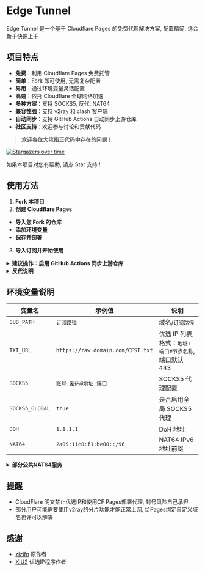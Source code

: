 # Edge Tunnel

Edge Tunnel 是一个基于 Cloudflare Pages 的免费代理解决方案, 配置精简, 适合新手快速上手

## 项目特点

- **免费**：利用 Cloudflare Pages 免费托管
- **简单**：Fork 即可使用, 无需复杂配置
- **易用**：通过环境变量灵活配置
- **高速**：依托 Cloudflare 全球网络加速
- **多种方案**：支持 SOCKS5, 反代, NAT64
- **兼容性强**：支持 v2ray 和 clash 客户端
- **自动同步**：支持 GitHub Actions 自动同步上游仓库
- **社区支持**：欢迎参与讨论和贡献代码

> **欢迎各位大佬指正代码中存在的问题！**

[![Stargazers over time](https://starchart.cc/ImLTHQ/edgetunnel.svg?variant=adaptive)](https://starchart.cc/ImLTHQ/edgetunnel)

如果本项目对您有帮助, 请点 Star 支持 !

## 使用方法

1. **Fork 本项目**
2. **创建 Cloudflare Pages**
- **导入您 Fork 的仓库**
- **添加环境变量**
- **保存并部署**
3. **导入订阅并开始使用**

<details>
<summary><strong>建议操作：启用 GitHub Actions 同步上游仓库</strong></summary>

1. 进入您 Fork 的仓库
2. 打开 `Actions` 选项卡, 点击 `Enable workflow`, 选择 `上游同步`
3. 启用后可自动同步作者的最新更新

</details>

<details>
<summary><strong>反代说明</strong></summary>

- 用于没有代理工具场景的简易代理
- 使用方法: https://域名/订阅路径/链接
- 无法访问CF CDN

请勿用于非法用途

</details>

## 环境变量说明

| 变量名 | 示例值 | 说明 |
|-|-|-|
| `SUB_PATH` | `订阅路径` | 域名/`订阅路径` |
| `TXT_URL` | `https://raw.domain.com/CFST.txt` | 优选 IP 列表, 格式：`地址:端口#节点名称`, 端口默认 443 |
| `SOCKS5` | `账号:密码@地址:端口` | SOCKS5 代理配置 |
| `SOCKS5_GLOBAL` | `true` | 是否启用全局 SOCKS5 代理 |
| `DOH` | `1.1.1.1` | DoH 地址 |
| `NAT64` | `2a09:11c0:f1:be00::/96` | NAT64 IPv6 地址前缀 |

<details>
<summary><strong>部分公共NAT64服务</strong></summary>

| 国家/城市 | NAT64前缀 |
|-|-|
| 芬兰/赫尔辛基 | `2a01:4f9:c010:3f02:64::/96` |
| 芬兰/坦佩雷 | `2001:67c:2b0:db32::/96` |
| 芬兰/坦佩雷 | `2001:67c:2b0:db32:0:1::/96` |
| 德国/法兰克福 | `2a09:11c0:f1:be00::/96` |
| 德国/纽伦堡 | `2a01:4f8:c2c:123f:64::/96` |
| 斯洛文尼亚 | `2001:67c:27e4:642::/96` |
| 斯洛文尼亚 | `2001:67c:27e4:64::/96` |
| 斯洛文尼亚 | `2001:67c:27e4:1064::/96` |
| 斯洛文尼亚 | `2001:67c:27e4:11::/96` |
| 荷兰/阿姆斯特丹` | `2a00:1098:2b::/96` |
| 荷兰/中部 | `2a03:7900:6446::/96` |
| 英国/伦敦 | `2a00:1098:2c::/96` |

</details>

## 提醒

- CloudFlare 明文禁止优选IP和使用CF Pages部署代理, 封号风险自己承担
- 部分用户可能需要使用v2ray的分片功能才能正常上网, 给Pages绑定自定义域名也许可以解决

## 感谢
- [zizifn](https://github.com/zizifn) 原作者
- [XIU2](https://github.com/XIU2) 优选IP程序作者